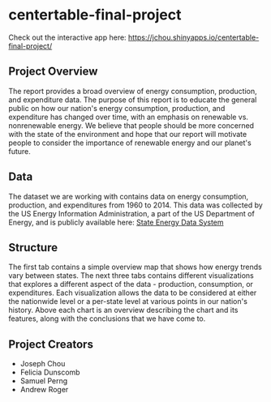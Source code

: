 # centertable-final-project

Check out the interactive app here: https://jchou.shinyapps.io/centertable-final-project/

## Project Overview
The report provides a broad overview of energy consumption, production, and expenditure data. The purpose of this report is to educate the general public on how our nation's energy consumption, production, and expenditure has changed over time, with an emphasis on renewable vs. nonrenewable energy. We believe that people should be more concerned with the state of the environment and hope that our report will motivate people to consider the importance of renewable energy and our planet's future.

## Data
The dataset we are working with contains data on energy consumption, production, and expenditures from 1960 to 2014. This data was collected by the US Energy Information Administration, a part of the US Department of Energy, and is publicly available here: [State Energy Data System](https://www.eia.gov/state/seds/seds-data-complete.php?sid=US#CompleteDataFile)

## Structure
The first tab contains a simple overview map that shows how energy trends vary between states. The next three tabs contains different visualizations that explores a different aspect of the data - production, consumption, or expenditures. Each visualization allows the data to be considered at either the nationwide level or a per-state level at various points in our nation's history. Above each chart is an overview describing the chart and its features, along with the conclusions that we have come to.

## Project Creators
* Joseph Chou
* Felicia Dunscomb
* Samuel Perng
* Andrew Roger
